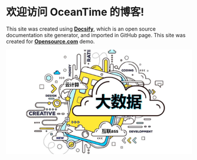 # 欢迎访问 OceanTime 的博客!

This site was created using [**Docsify**](https://docsify.js.org), which is an open source documentation site generator, and imported in GitHub page. This site was created for [**Opensource.com**](https://opensource.com) demo.

![Welcome to OceanTime Blog](./images/cover.jpg)
